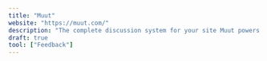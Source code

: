 ```yaml
---
title: "Muut"
website: "https://muut.com/"
description: "The complete discussion system for your site Muut powers lively discussions for millions of sites, making users happier and more likely..."
draft: true
tool: ["Feedback"]
---
```

